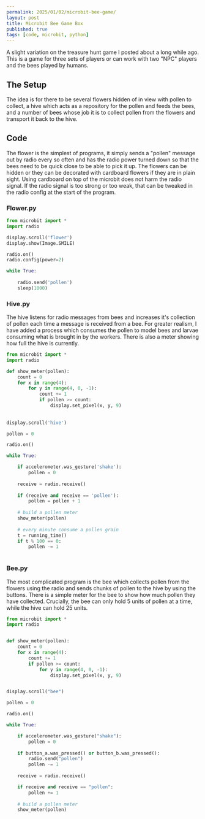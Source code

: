 ```yaml
---
permalink: 2025/01/02/microbit-bee-game/
layout: post
title: Microbit Bee Game Box
published: true
tags: [code, microbit, python]
---
```


A slight variation on the treasure hunt game I posted about a long while ago. This is a game for three sets of players or can work with two "NPC" players and the bees played by humans. 

## The Setup

The idea is for there to be several flowers hidden of in view with pollen to collect, a hive which acts as a repository for the pollen and feeds the bees, and a number of bees whose job it is
to collect pollen from the flowers and transport it back to the hive. 


## Code

The flower is the simplest of programs, it simply sends a "pollen" message out by radio every so often and has the radio power turned down so that the bees need to be quick close to be able to 
pick it up. The flowers can be hidden or they can be decorated with cardboard flowers if they are in plain sight. Using cardboard on top of the microbit does not harm the radio signal. If the radio signal
is too strong or too weak, that can be tweaked in the radio config at the start of the program. 

### Flower.py

```python
from microbit import *
import radio

display.scroll('flower')
display.show(Image.SMILE)

radio.on()
radio.config(power=2)

while True:
    
    radio.send('pollen')
    sleep(1000)

```

### Hive.py

The hive listens for radio messages from bees and increases it's collection of pollen each time a message is received from a bee. For greater realism, I have added a process which 
consumes the pollen to model bees and larvae consuming what is brought in by the workers. There is also a meter showing how full the hive is currently.

```python
from microbit import *
import radio

def show_meter(pollen):
    count = 0
    for x in range(4):
        for y in range(4, 0, -1):
            count += 1
            if pollen >= count:
                display.set_pixel(x, y, 9)
                
            
display.scroll('hive')

pollen = 0

radio.on()

while True:

    if accelerometer.was_gesture('shake'):
        pollen = 0
        
    receive = radio.receive()
    
    if (receive and receive == 'pollen'):
        pollen = pollen + 1
        
    # build a pollen meter
    show_meter(pollen)
    
    # every minute consume a pollen grain
    t = running_time()
    if t % 100 == 0:
        pollen -= 1
    
```

### Bee.py

The most complicated program is the bee which collects pollen from the flowers using the radio and sends chunks of pollen to the hive by using the buttons. There is a simple 
meter for the bee to show how much pollen they have collected. Crucially, the bee can only hold 5 units of pollen at a time, while the hive can hold 25 units. 

```python
from microbit import *
import radio


def show_meter(pollen):
    count = 0
    for x in range(4):
        count += 1
        if pollen >= count:
            for y in range(4, 0, -1):
                display.set_pixel(x, y, 9)


display.scroll("bee")

pollen = 0

radio.on()

while True:

    if accelerometer.was_gesture("shake"):
        pollen = 0
        
    if button_a.was_pressed() or button_b.was_pressed():
        radio.send("pollen")
        pollen -= 1
        
    receive = radio.receive()

    if receive and receive == "pollen":
        pollen += 1
        
    # build a pollen meter
    show_meter(pollen)

```
